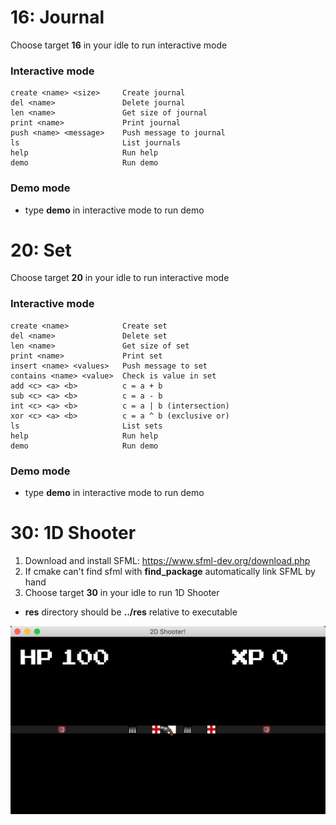 # 16: Journal
Choose target **16** in your idle to run interactive mode
### Interactive mode
```
create <name> <size>     Create journal
del <name>               Delete journal
len <name>               Get size of journal
print <name>             Print journal
push <name> <message>    Push message to journal
ls                       List journals
help                     Run help
demo                     Run demo
```
### Demo mode
- type **demo** in interactive mode to run demo

# 20: Set
Choose target **20** in your idle to run interactive mode
### Interactive mode
```
create <name>            Create set
del <name>               Delete set
len <name>               Get size of set
print <name>             Print set
insert <name> <values>   Push message to set
contains <name> <value>  Check is value in set
add <c> <a> <b>          c = a + b
sub <c> <a> <b>          c = a - b
int <c> <a> <b>          c = a | b (intersection)
xor <c> <a> <b>          c = a ^ b (exclusive or)
ls                       List sets
help                     Run help
demo                     Run demo
```
### Demo mode
- type **demo** in interactive mode to run demo

# 30: 1D Shooter
1. Download and install SFML: https://www.sfml-dev.org/download.php
2. If cmake can't find sfml with **find_package** automatically link SFML by hand
3. Choose target **30** in your idle to run 1D Shooter

- **res** directory should be **../res** relative to executable

![screenshot](res/screenshot.png "screenshot")

